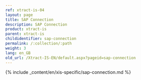 ```yaml
---
ref: xtract-is-04
layout: page
title: SAP Connection
description: SAP Connection
product: xtract-is
parent: xtract-is
childidentifier: sap-connection
permalink: /:collection/:path
weight: 3
lang: en_GB
old_url: /Xtract-IS-EN/default.aspx?pageid=sap-connection
---
```

{% include _content/en/xis-specific/sap-connection.md %}
